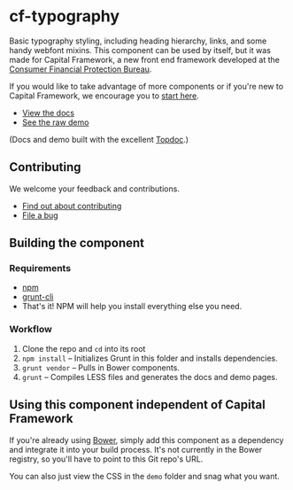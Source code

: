 # cf-typography

Basic typography styling, including heading hierarchy, links, and some handy webfont mixins.
This component can be used by itself, but it was made for Capital Framework, a new front end framework
developed at the [Consumer Financial Protection Bureau](http://cfpb.github.io/).

If you would like to take advantage of more components or if you're new to Capital Framework,
we encourage you to [start here](http://github.com/cfpb/capital-framework).

- [View the docs](http://cfpb.github.io/cf-typography/docs/)
- [See the raw demo](http://cfpb.github.io/cf-typography/demo/)

(Docs and demo built with the excellent [Topdoc](https://github.com/topcoat/topdoc/).)


## Contributing

We welcome your feedback and contributions.

- [Find out about contributing](https://github.com/cfpb/cf-typography/blob/master/CONTRIBUTING.md)
- [File a bug](https://github.com/cfpb/cf-typography/issues/new?body=%23%23%20URL%0D%0D%0D%23%23%20Actual%20Behavior%0D%0D%0D%23%23%20Expected%20Behavior%0D%0D%0D%23%23%20Steps%20to%20Reproduce%0D%0D%0D%23%23%20Screenshot&labels=bug)


## Building the component

### Requirements

- [npm](https://npmjs.org/)
- [grunt-cli](http://gruntjs.com/getting-started)
- That's it! NPM will help you install everything else you need.

### Workflow

1. Clone the repo and `cd` into its root
2. `npm install` – Initializes Grunt in this folder and installs dependencies.
3. `grunt vendor` – Pulls in Bower components.
4. `grunt` – Compiles LESS files and generates the docs and demo pages.


## Using this component independent of Capital Framework

If you're already using [Bower](http://bower.io/), simply add this component as a dependency
and integrate it into your build process.
It's not currently in the Bower registry, so you'll have to point to this Git repo's URL.

You can also just view the CSS in the `demo` folder and snag what you want.
